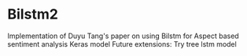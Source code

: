 # Bilstm2

Implementation of Duyu Tang's paper on using Bilstm for Aspect based sentiment analysis
Keras model
Future extensions:
Try tree lstm model
